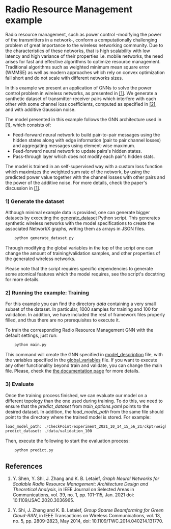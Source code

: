 # Radio Resource Management example

Radio resource management, such as power control -modifying the power of the transmitters in a
network-, conform a computationally challenging problem of great importance to the wireless
networking community. Due to the characteristics of these networks, that is high scalability with
low latency and high variance of their properties i.e. mobile networks, the need arises for fast and
effective algorithms to optimize resource management. Traditional algorithms such as weighted
minimum mean square error (WMMSE) as well as modern approaches which rely on convex optimization
fall short and do not scale with different networks sizes.

In this example we present an application of GNNs to solve the power control problem in wireless
networks, as presented in [[1]](#scalable-radio). We generate a synthetic dataset of
transmitter-receiver pairs which interfere with each other with some channel loss coefficients,
computed as specified in [[2]](#beamforming), and with additive Gaussian noise.

The model presented in this example follows the GNN architecture used in [[1]](#scalable-radio),
which consists of:

- Feed-forward neural network to build pair-to-pair messages using the hidden states along with
  edge information (pair to pair channel losses) and aggregating messages using element-wise
  maximum.
- Feed-forward neural network to update pairs's hidden states.
- Pass-through layer which does not modify each pair's hidden stats.

The model is trained in an self-supervised way with a custom loss function which maximizes the
weighted sum rate of the network, by using the predicted power value together with the channel
losses with other pairs and the power of the additive noise. For more details, check the paper's
discussion in [[1]](#scalable-radio).

### 1) Generate the dataset

Although minimal example data is provided, one can generate bigger datasets by executing the
[generate_dataset](generate_dataset.py) Python script. This generates synthetic wireless networks
with the model specifications to create the associated NetworkX graphs, writing them as arrays
in JSON files.

```python
    python generate_dataset.py
```

Through modifying the global variables in the top of the script one can change the amount of
training/validation samples, and other properties of the generated wireless networks.

Please note that the script requires specific dependencies to generate some atomical features
which the model requires, see the script's docstring for more details.

### 2) Running the example: Training

For this example you can find the directory _data_ containing a very small subset of the dataset. In
particular, 1000 samples for training and 100 for validation. In addition, we have included the
rest of framework files properly filled, and thus there are no prerequisites to execute it.

To train the corresponding Radio Resource Management GNN with the default settings, just run:

```python
    python main.py
```

This command will create the GNN specified in [model_description](model_description.yaml) file,
with the variables specified in the [global_variables](global_variables.yaml) file. If you want to execute any other functionality beyond train and validate, you can change the main file. Please, check the [the documentation page](https://ignnition.net/doc/) for more details.

### 3) Evaluate
Once the training process finished, we can evaluate our model on a different topology than the one used during training. To do this, we need to ensure that the *predict_dataset* from *train_options.yaml* points to the desired dataset. In addition, the *load_model_path* from the same file should point to the directory where the trained model is stored. For example:
```python
load_model_path: ./CheckPoint/experiment_2021_10_14_15_56_21/ckpt/weights.10--0.87.hdf5
predict_dataset: ./data/validation_100
```

Then, execute the following to start the evaluation process:
```python
    python predict.py
```

## References

1. <a name="scalable-radio"></a>
   Y. Shen, Y. Shi, J. Zhang and K. B. Letaief,
   _Graph Neural Networks for Scalable Radio Resource Management: Architecture Design and_
   _Theoretical Analysis_, in IEEE Journal on Selected Areas in Communications, vol. 39, no. 1,
   pp. 101-115, Jan. 2021 doi: 10.1109/JSAC.2020.3036965.

2. <a name="beamforming"></a>
   Y. Shi, J. Zhang and K. B. Letaief,
   _Group Sparse Beamforming for Green Cloud-RAN_, in IEEE Transactions on Wireless Communications,
   vol. 13, no. 5, pp. 2809-2823, May 2014, doi: 10.1109/TWC.2014.040214.131770.
